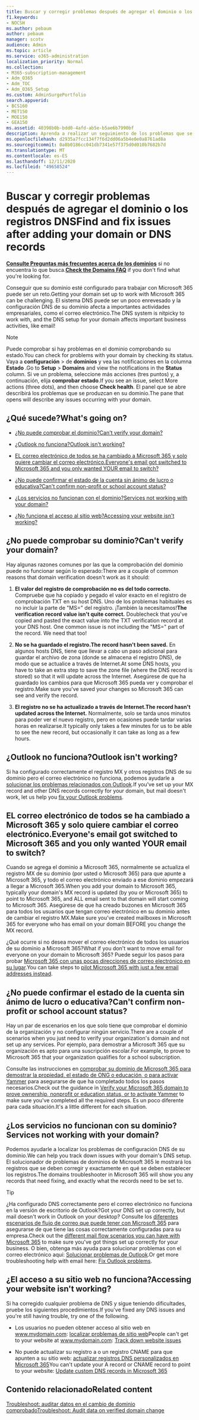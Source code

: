 ```yaml
---
title: Buscar y corregir problemas después de agregar el dominio o los registros DNS
f1.keywords:
- NOCSH
ms.author: pebaum
author: pebaum
manager: scotv
audience: Admin
ms.topic: article
ms.service: o365-administration
localization_priority: Normal
ms.collection:
- M365-subscription-management
- Adm_O365
- Adm_TOC
- Adm_O365_Setup
ms.custom: AdminSurgePortfolio
search.appverid:
- BCS160
- MET150
- MOE150
- GEA150
ms.assetid: 40398b0b-bdd0-4afd-ab5e-b5ae6b7990bf
description: Aprenda a realizar un seguimiento de los problemas que se produzcan al configurar un dominio personalizado asegurándose de que los registros DNS están configurados correctamente.
ms.openlocfilehash: d2935a7fcc134f7f6d2dd06a5b4e0e0a8761ad8a
ms.sourcegitcommit: 0a8b0186cc041db7341e57f375d0d010b7682b7d
ms.translationtype: MT
ms.contentlocale: es-ES
ms.lasthandoff: 12/11/2020
ms.locfileid: "49658524"
---
```

# <a name="find-and-fix-issues-after-adding-your-domain-or-dns-records"></a><span data-ttu-id="6122f-103">Buscar y corregir problemas después de agregar el dominio o los registros DNS</span><span class="sxs-lookup"><span data-stu-id="6122f-103">Find and fix issues after adding your domain or DNS records</span></span>

 <span data-ttu-id="6122f-104">**[Consulte Preguntas más frecuentes acerca de los dominios](../setup/domains-faq.yml)** si no encuentra lo que busca.</span><span class="sxs-lookup"><span data-stu-id="6122f-104">**[Check the Domains FAQ](../setup/domains-faq.yml)** if you don't find what you're looking for.</span></span> 
  
<span data-ttu-id="6122f-105">Conseguir que su dominio esté configurado para trabajar con Microsoft 365 puede ser un reto.</span><span class="sxs-lookup"><span data-stu-id="6122f-105">Getting your domain set up to work with Microsoft 365 can be challenging.</span></span> <span data-ttu-id="6122f-106">El sistema DNS puede ser un poco enrevesado y la configuración DNS de su dominio afecta a importantes actividades empresariales, como el correo electrónico.</span><span class="sxs-lookup"><span data-stu-id="6122f-106">The DNS system is nitpicky to work with, and the DNS setup for your domain affects important business activities, like email!</span></span>

> [!NOTE]
> <span data-ttu-id="6122f-107">Puede comprobar si hay problemas en el dominio comprobando su estado.</span><span class="sxs-lookup"><span data-stu-id="6122f-107">You can check for problems with your domain by checking its status.</span></span> <span data-ttu-id="6122f-108">Vaya a **configuración**  >  de **dominios** y vea las notificaciones en la columna **Estado** .</span><span class="sxs-lookup"><span data-stu-id="6122f-108">Go to **Setup** > **Domains** and view the notifications in the **Status** column.</span></span> <span data-ttu-id="6122f-109">Si ve un problema, seleccione más acciones (tres puntos) y, a continuación, elija **comprobar estado**.</span><span class="sxs-lookup"><span data-stu-id="6122f-109">If you see an issue, select More actions (three dots), and then choose **Check health**.</span></span> <span data-ttu-id="6122f-110">El panel que se abre describirá los problemas que se produzcan en su dominio.</span><span class="sxs-lookup"><span data-stu-id="6122f-110">The pane that opens will describe any issues occurring with your domain.</span></span>
  
## <a name="whats-going-on"></a><span data-ttu-id="6122f-111">¿Qué sucede?</span><span class="sxs-lookup"><span data-stu-id="6122f-111">What's going on?</span></span>

- [<span data-ttu-id="6122f-112">¿No puede comprobar el dominio?</span><span class="sxs-lookup"><span data-stu-id="6122f-112">Can't verify your domain?</span></span>](#cant-verify-your-domain)
    
- [<span data-ttu-id="6122f-113">¿Outlook no funciona?</span><span class="sxs-lookup"><span data-stu-id="6122f-113">Outlook isn't working?</span></span>](#outlook-isnt-working)
    
- [<span data-ttu-id="6122f-114">EL correo electrónico de todos se ha cambiado a Microsoft 365 y solo quiere cambiar el correo electrónico.</span><span class="sxs-lookup"><span data-stu-id="6122f-114">Everyone's email got switched to Microsoft 365 and you only wanted YOUR email to switch?</span></span>](#everyones-email-got-switched-to-microsoft-365-and-you-only-wanted-your-email-to-switch)

- [<span data-ttu-id="6122f-115">¿No puede confirmar el estado de la cuenta sin ánimo de lucro o educativa?</span><span class="sxs-lookup"><span data-stu-id="6122f-115">Can't confirm non-profit or school account status?</span></span>](#cant-confirm-non-profit-or-school-account-status)

- [<span data-ttu-id="6122f-116">¿Los servicios no funcionan con el dominio?</span><span class="sxs-lookup"><span data-stu-id="6122f-116">Services not working with your domain?</span></span>](#services-not-working-with-your-domain)
    
- [<span data-ttu-id="6122f-117">¿No funciona el acceso al sitio web?</span><span class="sxs-lookup"><span data-stu-id="6122f-117">Accessing your website isn't working?</span></span>](#accessing-your-website-isnt-working)

## <a name="cant-verify-your-domain"></a><span data-ttu-id="6122f-118">¿No puede comprobar su dominio?</span><span class="sxs-lookup"><span data-stu-id="6122f-118">Can't verify your domain?</span></span>
<span data-ttu-id="6122f-119"><a name="BKMK_verify"> </a></span><span class="sxs-lookup"><span data-stu-id="6122f-119"><a name="BKMK_verify"> </a></span></span>

<span data-ttu-id="6122f-120">Hay algunas razones comunes por las que la comprobación del dominio puede no funcionar según lo esperado:</span><span class="sxs-lookup"><span data-stu-id="6122f-120">There are a couple of common reasons that domain verification doesn't work as it should:</span></span>
  
1. <span data-ttu-id="6122f-p103">**El valor del registro de comprobación no es del todo correcto.** Compruebe que ha copiado y pegado el valor exacto en el registro de comprobación TXT en su host DNS. Uno de los problemas habituales es no incluir la parte de "MS=" del registro. ¡También la necesitamos!</span><span class="sxs-lookup"><span data-stu-id="6122f-p103">**The verification record value isn't quite correct.** Doublecheck that you've copied and pasted the exact value into the TXT verification record at your DNS host. One common issue is not including the "MS=" part of the record. We need that too!</span></span> 
    
2. <span data-ttu-id="6122f-125">**No se ha guardado el registro.**</span><span class="sxs-lookup"><span data-stu-id="6122f-125">**The record hasn't been saved.**</span></span> <span data-ttu-id="6122f-126">En algunos hosts DNS, tiene que llevar a cabo un paso adicional para guardar el archivo de zona (donde se almacena el registro DNS), de modo que se actualice a través de Internet.</span><span class="sxs-lookup"><span data-stu-id="6122f-126">At some DNS hosts, you have to take an extra step to save the zone file (where the DNS record is stored) so that it will update across the Internet.</span></span> <span data-ttu-id="6122f-127">Asegúrese de que ha guardado los cambios para que Microsoft 365 pueda ver y comprobar el registro.</span><span class="sxs-lookup"><span data-stu-id="6122f-127">Make sure you've saved your changes so Microsoft 365 can see and verify the record.</span></span> 
    
3. <span data-ttu-id="6122f-128">**El registro no se ha actualizado a través de Internet.**</span><span class="sxs-lookup"><span data-stu-id="6122f-128">**The record hasn't updated across the Internet.**</span></span> <span data-ttu-id="6122f-129">Normalmente, solo se tarda unos minutos para poder ver el nuevo registro, pero en ocasiones puede tardar varias horas en realizarse.</span><span class="sxs-lookup"><span data-stu-id="6122f-129">It typically only takes a few minutes for us to be able to see the new record, but occasionally it can take as long as a few hours.</span></span> 
    
## <a name="outlook-isnt-working"></a><span data-ttu-id="6122f-130">¿Outlook no funciona?</span><span class="sxs-lookup"><span data-stu-id="6122f-130">Outlook isn't working?</span></span>
<span data-ttu-id="6122f-131"><a name="BKMK_OutlookBroken"> </a></span><span class="sxs-lookup"><span data-stu-id="6122f-131"><a name="BKMK_OutlookBroken"> </a></span></span>

<span data-ttu-id="6122f-132">Si ha configurado correctamente el registro MX y otros registros DNS de su dominio pero el correo electrónico no funciona, podemos ayudarle a [solucionar los problemas relacionados con Outlook](https://docs.microsoft.com/exchange/troubleshoot/outlook-connectivity/outlook-connection-issues).</span><span class="sxs-lookup"><span data-stu-id="6122f-132">If you've set up your MX record and other DNS records correctly for your domain, but mail doesn't work, let us help you [fix your Outlook problems](https://docs.microsoft.com/exchange/troubleshoot/outlook-connectivity/outlook-connection-issues).</span></span>
  
## <a name="everyones-email-got-switched-to-microsoft-365-and-you-only-wanted-your-email-to-switch"></a><span data-ttu-id="6122f-133">EL correo electrónico de todos se ha cambiado a Microsoft 365 y solo quiere cambiar el correo electrónico.</span><span class="sxs-lookup"><span data-stu-id="6122f-133">Everyone's email got switched to Microsoft 365 and you only wanted YOUR email to switch?</span></span>
<span data-ttu-id="6122f-134"><a name="BKMK_EmailSwitched"> </a></span><span class="sxs-lookup"><span data-stu-id="6122f-134"><a name="BKMK_EmailSwitched"> </a></span></span>

<span data-ttu-id="6122f-135">Cuando se agrega el dominio a Microsoft 365, normalmente se actualiza el registro MX de su dominio (por usted o Microsoft 365) para que apunte a Microsoft 365, y todo el correo electrónico enviado a ese dominio empezará a llegar a Microsoft 365.</span><span class="sxs-lookup"><span data-stu-id="6122f-135">When you add your domain to Microsoft 365, typically your domain's MX record is updated (by you or Microsoft 365) to point to Microsoft 365, and ALL email sent to that domain will start coming to Microsoft 365.</span></span> <span data-ttu-id="6122f-136">Asegúrese de que ha creado buzones en Microsoft 365 para todos los usuarios que tengan correo electrónico en su dominio antes de cambiar el registro MX.</span><span class="sxs-lookup"><span data-stu-id="6122f-136">Make sure you've created mailboxes in Microsoft 365 for everyone who has email on your domain BEFORE you change the MX record.</span></span>
  
<span data-ttu-id="6122f-137">¿Qué ocurre si no desea mover el correo electrónico de todos los usuarios de su dominio a Microsoft 365?</span><span class="sxs-lookup"><span data-stu-id="6122f-137">What if you don't want to move email for everyone on your domain to Microsoft 365?</span></span> <span data-ttu-id="6122f-138">Puede seguir los pasos para probar [Microsoft 365 con unas pocas direcciones de correo electrónico en su lugar](https://docs.microsoft.com/microsoft-365/admin/setup/domains-faq).</span><span class="sxs-lookup"><span data-stu-id="6122f-138">You can take steps to [pilot Microsoft 365 with just a few email addresses instead](https://docs.microsoft.com/microsoft-365/admin/setup/domains-faq).</span></span>
  
## <a name="cant-confirm-non-profit-or-school-account-status"></a><span data-ttu-id="6122f-139">¿No puede confirmar el estado de la cuenta sin ánimo de lucro o educativa?</span><span class="sxs-lookup"><span data-stu-id="6122f-139">Can't confirm non-profit or school account status?</span></span>
<span data-ttu-id="6122f-140"><a name="BKMK_validateAcct"> </a></span><span class="sxs-lookup"><span data-stu-id="6122f-140"><a name="BKMK_validateAcct"> </a></span></span>

<span data-ttu-id="6122f-141">Hay un par de escenarios en los que solo tiene que comprobar el dominio de la organización y no configurar ningún servicio.</span><span class="sxs-lookup"><span data-stu-id="6122f-141">There are a couple of scenarios when you just need to verify your organization's domain and not set up any services.</span></span> <span data-ttu-id="6122f-142">Por ejemplo, para demostrar a Microsoft 365 que su organización es apto para una suscripción escolar.</span><span class="sxs-lookup"><span data-stu-id="6122f-142">For example, to prove to Microsoft 365 that your organization qualifies for a school subscription.</span></span>
  
<span data-ttu-id="6122f-143">Consulte las instrucciones en [comprobar su dominio de Microsoft 365 para demostrar la propiedad, el estado de ONG o educación, o para activar Yammer](https://docs.microsoft.com/microsoft-365/admin/setup/domains-faq) para asegurarse de que ha completado todos los pasos necesarios.</span><span class="sxs-lookup"><span data-stu-id="6122f-143">Check out the guidance in [Verify your Microsoft 365 domain to prove ownership, nonprofit or education status, or to activate Yammer](https://docs.microsoft.com/microsoft-365/admin/setup/domains-faq) to make sure you've completed all the required steps.</span></span> <span data-ttu-id="6122f-144">Es un poco diferente para cada situación.</span><span class="sxs-lookup"><span data-stu-id="6122f-144">It's a little different for each situation.</span></span> 
  
## <a name="services-not-working-with-your-domain"></a><span data-ttu-id="6122f-145">¿Los servicios no funcionan con su dominio?</span><span class="sxs-lookup"><span data-stu-id="6122f-145">Services not working with your domain?</span></span>
<span data-ttu-id="6122f-146"><a name="BKMK_Test"> </a></span><span class="sxs-lookup"><span data-stu-id="6122f-146"><a name="BKMK_Test"> </a></span></span>

<span data-ttu-id="6122f-147">Podemos ayudarle a localizar los problemas de configuración DNS de su dominio.</span><span class="sxs-lookup"><span data-stu-id="6122f-147">We can help you track down issues with your domain's DNS setup.</span></span> <span data-ttu-id="6122f-148">El solucionador de problemas de dominios de Microsoft 365 le mostrará los registros que se deben corregir y exactamente en qué se deben establecer los registros.</span><span class="sxs-lookup"><span data-stu-id="6122f-148">The domains troubleshooter in Microsoft 365 will show you any records that need fixing, and exactly what the records need to be set to.</span></span> 

> [!TIP]
> <span data-ttu-id="6122f-149">¿Ha configurado DNS correctamente pero el correo electrónico no funciona en la versión de escritorio de Outlook?</span><span class="sxs-lookup"><span data-stu-id="6122f-149">Got your DNS set up correctly, but mail doesn't work in Outlook on your desktop?</span></span> <span data-ttu-id="6122f-150">Consulte los [diferentes escenarios de flujo de correo que puede tener con Microsoft 365](https://docs.microsoft.com/exchange/mail-flow-best-practices/mail-flow-best-practices) para asegurarse de que tiene las cosas correctamente configuradas para su empresa.</span><span class="sxs-lookup"><span data-stu-id="6122f-150">Check out the [different mail flow scenarios you can have with Microsoft 365](https://docs.microsoft.com/exchange/mail-flow-best-practices/mail-flow-best-practices) to make sure you've got things set up correctly for your business.</span></span> <span data-ttu-id="6122f-151">O bien, obtenga más ayuda para solucionar problemas con el correo electrónico aquí: [Solucionar problemas de Outlook](https://docs.microsoft.com/exchange/troubleshoot/outlook-connectivity/outlook-connection-issues).</span><span class="sxs-lookup"><span data-stu-id="6122f-151">Or get more troubleshooting help with email here: [Fix Outlook problems](https://docs.microsoft.com/exchange/troubleshoot/outlook-connectivity/outlook-connection-issues).</span></span> 
  
## <a name="accessing-your-website-isnt-working"></a><span data-ttu-id="6122f-152">¿El acceso a su sitio web no funciona?</span><span class="sxs-lookup"><span data-stu-id="6122f-152">Accessing your website isn't working?</span></span>
<span data-ttu-id="6122f-153"><a name="BKMK_Website"> </a></span><span class="sxs-lookup"><span data-stu-id="6122f-153"><a name="BKMK_Website"> </a></span></span>

<span data-ttu-id="6122f-154">Si ha corregido cualquier problema de DNS y sigue teniendo dificultades, pruebe los siguientes procedimientos.</span><span class="sxs-lookup"><span data-stu-id="6122f-154">If you've fixed any DNS issues and you're still having trouble, try one of the following.</span></span>
  
- <span data-ttu-id="6122f-155">Los usuarios no pueden obtener acceso al sitio web en www.mydomain.com: [localizar problemas de sitio web](https://docs.microsoft.com/microsoft-365/admin/setup/add-domain)</span><span class="sxs-lookup"><span data-stu-id="6122f-155">People can't get to your website at www.mydomain.com: [Track down website issues](https://docs.microsoft.com/microsoft-365/admin/setup/add-domain)</span></span>
    
- <span data-ttu-id="6122f-156">No puede actualizar su registro a o un registro CNAME para que apunten a su sitio web: [actualizar registros DNS personalizados en Microsoft 365](../dns/add-or-edit-custom-dns-records.md)</span><span class="sxs-lookup"><span data-stu-id="6122f-156">You can't update your A record or CNAME record to point to your website: [Update custom DNS records in Microsoft 365](../dns/add-or-edit-custom-dns-records.md)</span></span>

## <a name="related-content"></a><span data-ttu-id="6122f-157">Contenido relacionado</span><span class="sxs-lookup"><span data-stu-id="6122f-157">Related content</span></span>

[<span data-ttu-id="6122f-158">Troubleshoot: auditar datos en el cambio de dominio comprobado</span><span class="sxs-lookup"><span data-stu-id="6122f-158">Troubleshoot: Audit data on verified domain change</span></span>](https://docs.microsoft.com/azure/active-directory/reports-monitoring/troubleshoot-audit-data-verified-domain)

    
